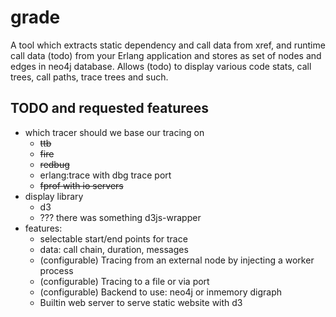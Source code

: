 # grade
A tool which extracts static dependency and call data from xref, and runtime call data (todo) from your Erlang application and stores as set of nodes and edges in neo4j database. Allows (todo) to display various code stats, call trees, call paths, trace trees and such.

## TODO and requested featurees

* which tracer should we base our tracing on
    * ~~ttb~~
    * ~~fire~~
    * ~~redbug~~
    * erlang:trace with dbg trace port
    * ~~fprof with io servers~~
* display library
    * d3
    * ??? there was something d3js-wrapper
* features:
    * selectable start/end points for trace
    * data: call chain, duration, messages
    * (configurable) Tracing from an external node by injecting a worker process
    * (configurable) Tracing to a file or via port
    * (configurable) Backend to use: neo4j or inmemory digraph
    * Builtin web server to serve static website with d3
